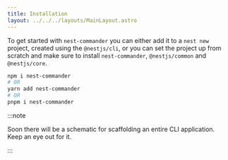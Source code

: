 ```yaml
---
title: Installation
layout: ../../../layouts/MainLayout.astro
---
```


To get started with `nest-commander` you can either add it to a `nest new` project, created using the `@nestjs/cli`, or you can set the project up from scratch and make sure to install `nest-commander`, `@nestjs/common` and `@nestjs/core`.

```sh
npm i nest-commander
# OR
yarn add nest-commander
# OR
pnpm i nest-commander
```

:::note

Soon there will be a schematic for scaffolding an entire CLI application. Keep an eye out for it.

:::

